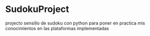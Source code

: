 # SudokuProject
projecto sensillo de sudoku con python para poner en practica mis conocimientos en las plataformas implementadas
